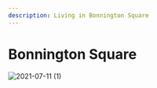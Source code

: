 ```yaml
---
description: Living in Bonnington Square
---
```


# Bonnington Square

![2021-07-11 (1)](https://user-images.githubusercontent.com/25156451/125210575-8a695f80-e298-11eb-9f89-2730aefca69d.png)


